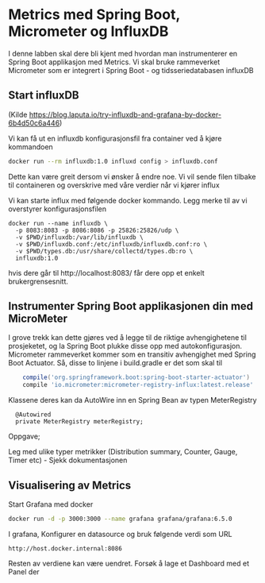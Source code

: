 # Metrics med Spring Boot, Micrometer og InfluxDB

I denne labben skal dere bli kjent med hvordan man instrumenterer en Spring Boot applikasjon med Metrics. Vi skal bruke rammeverket 
Micrometer som er integrert i Spring Boot - og tidsseriedatabasen influxDB


## Start influxDB

(Kilde https://blog.laputa.io/try-influxdb-and-grafana-by-docker-6b4d50c6a446) 

Vi kan få ut en influxdb konfigurasjonsfil fra container ved å kjøre kommandoen 

```sh
docker run --rm influxdb:1.0 influxd config > influxdb.conf
```

Dette kan være greit dersom vi ønsker å endre noe. Vi vil sende filen tilbake til containeren og overskrive med våre verdier 
når vi kjører influx

Vi kan starte influx med følgende docker kommando. Legg merke til av vi overstyrer konfigurasjonsfilen

```
docker run --name influxdb \
  -p 8083:8083 -p 8086:8086 -p 25826:25826/udp \
  -v $PWD/influxdb:/var/lib/influxdb \
  -v $PWD/influxdb.conf:/etc/influxdb/influxdb.conf:ro \
  -v $PWD/types.db:/usr/share/collectd/types.db:ro \
  influxdb:1.0
````

hvis dere går til http://localhost:8083/ får dere opp et enkelt brukergrensesnitt. 
 
## Instrumenter Spring Boot applikasjonen din med MicroMeter

I grove trekk kan dette gjøres ved å legge til de riktige avhengighetene til prosjeketet, og la Spring Boot plukke disse opp med 
autokonfigurasjon. Micrometer rammeverket kommer som en transitiv avhengighet med Spring Boot Actuator. Så, disse to linjene i build.gradle er det som skal til 

```groovy
    compile('org.springframework.boot:spring-boot-starter-actuator')
    compile 'io.micrometer:micrometer-registry-influx:latest.release'

```
Klassene deres kan da AutoWire inn en Spring Bean av typen MeterRegistry
```
  @Autowired
  private MeterRegistry meterRegistry;
```

Oppgave;

Leg med ulike typer metrikker (Distribution summary, Counter, Gauge, Timer etc) - Sjekk dokumentasjonen 

## Visualisering av Metrics 

Start Grafana med docker 

```sh
docker run -d -p 3000:3000 --name grafana grafana/grafana:6.5.0
```

I grafana, Konfigurer en datasource og bruk følgende verdi som URL

```
http://host.docker.internal:8086
```

Resten av verdiene kan være uendret. Forsøk å lage et Dashboard med et Panel der 